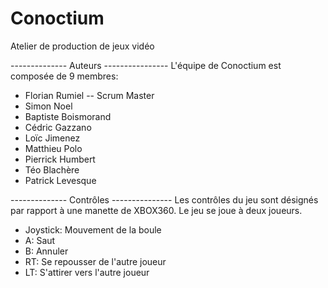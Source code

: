 # Conoctium
Atelier de production de jeux vidéo

--------------  Auteurs ----------------
L'équipe de Conoctium est composée de 9 membres:

- Florian Rumiel -- Scrum Master
- Simon Noel
- Baptiste Boismorand
- Cédric Gazzano
- Loïc Jimenez
- Matthieu Polo
- Pierrick Humbert
- Téo Blachère
- Patrick Levesque


-------------- Contrôles ---------------
Les contrôles du jeu sont désignés par rapport à une manette de XBOX360.
Le jeu se joue à deux joueurs.

- Joystick: Mouvement de la boule
- A: Saut
- B: Annuler
- RT: Se repousser de l'autre joueur
- LT: S'attirer vers l'autre joueur
